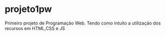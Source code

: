 # projeto1pw
Primeiro projeto de Programação Web.
Tendo como intuito a utilização dos recursos em HTML,CSS e JS
